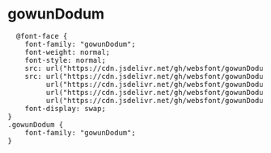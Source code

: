 # gowunDodum

<pre>
  @font-face {
    font-family: "gowunDodum";
    font-weight: normal;
    font-style: normal;
    src: url("https://cdn.jsdelivr.net/gh/websfont/gowunDodum/gowunDodum.eot");
    src: url("https://cdn.jsdelivr.net/gh/websfont/gowunDodum/gowunDodum.eot?#iefix") format("embedded-opentype"),
         url("https://cdn.jsdelivr.net/gh/websfont/gowunDodum/gowunDodum.woff2") format("woff2"),
         url("https://cdn.jsdelivr.net/gh/websfont/gowunDodum/gowunDodum.woff") format("woff"),
         url("https://cdn.jsdelivr.net/gh/websfont/gowunDodum/gowunDodum.ttf") format("truetype");
    font-display: swap;
}
.gowunDodum {
    font-family: "gowunDodum";
}
</pre>

